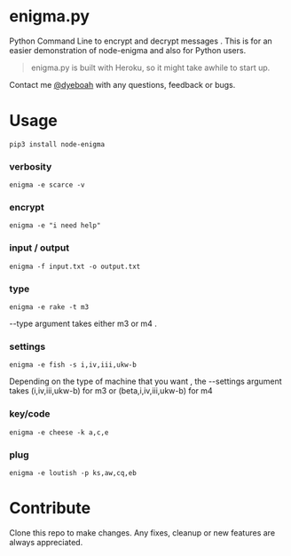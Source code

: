 # enigma.py
Python Command Line to encrypt and decrypt messages . This is for an easier demonstration of node-enigma and also for Python users.

> enigma.py is built with Heroku, so it might take awhile to start up.

Contact me [@dyeboah](mailto:dyeboah@oswego.edu) with any questions, feedback or bugs.

# Usage

```
pip3 install node-enigma
```

### verbosity

```
enigma -e scarce -v
```

### encrypt

```
enigma -e "i need help"
```

### input / output

```
enigma -f input.txt -o output.txt
```

### type

```
enigma -e rake -t m3
```

--type argument takes either m3 or m4 . 

### settings

```
enigma -e fish -s i,iv,iii,ukw-b
```

Depending on the type of machine that you want , the --settings argument takes (i,iv,iii,ukw-b) for m3 or 
(beta,i,iv,iii,ukw-b) for m4

### key/code
```
enigma -e cheese -k a,c,e
```

### plug
```
enigma -e loutish -p ks,aw,cq,eb
```

# Contribute

Clone this repo to make changes. Any fixes, cleanup or new features are always appreciated.

